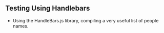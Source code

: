 ## Testing Using Handlebars

* Using the HandleBars.js library, compiling a very useful list of people names.
